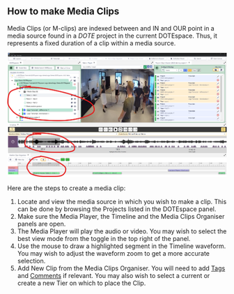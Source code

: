 ## How to make Media Clips

Media Clips (or M-clips) are indexed between and IN and OUR point in a media source found in a _DOTE_ project in the current DOTEspace.
Thus, it represents a fixed duration of a clip within a media source.

[![Media clips](images/clips/m-clips.png)](images/clips/m-clips.png)

Here are the steps to create a media clip:
1. Locate and view the media source in which you wish to make a clip.
This can be done by browsing the Projects listed in the DOTEspace panel.
1. Make sure the Media Player, the Timeline and the Media Clips Organiser panels are open.
1. The Media Player will play the audio or video.
You may wish to select the best view mode from the toggle in the top right of the panel.
1. Use the mouse to draw a highlighted segment in the Timeline waveform.
You may wish to adjust the waveform zoom to get a more accurate selection.
1. Add New Clip from the Media Clips Organiser.
You will need to add [Tags](tags.md) and [Comments](comments.md) if relevant.
You may also wish to select a current or create a new Tier on which to place the Clip.
